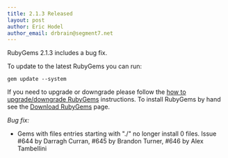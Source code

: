 ```yaml
---
title: 2.1.3 Released
layout: post
author: Eric Hodel
author_email: drbrain@segment7.net
---
```


RubyGems 2.1.3 includes a bug fix.

To update to the latest RubyGems you can run:

    gem update --system

If you need to upgrade or downgrade please follow the [how to upgrade/downgrade
RubyGems][upgrading] instructions.  To install RubyGems by hand see the
[Download RubyGems][download] page.

_Bug fix:_

* Gems with files entries starting with "./" no longer install 0 files.  Issue #644 by Darragh Curran, #645 by Brandon Turner, #646 by Alex Tambellini

[download]: http://rubygems.org/pages/download
[upgrading]: http://docs.seattlerb.org/rubygems/UPGRADING_rdoc.html

